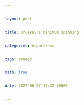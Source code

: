 ```yaml
---


layout: post


title: Kruskal's minimum spanning


categories: Algorithms


tags: greedy


math: true


date: 2022-06-07 15:32 +0800


---
```


